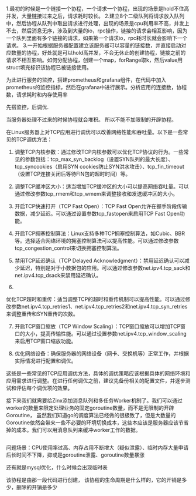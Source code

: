 1.最初的时候是一个链接一个协程，一个请求一个协程，出现的场景是hold不住高并发，大量链接过来之后，请求耗时较长。
2.建立8个二级队列将请求放入队列中，然后协程从队列中取出请求进行处理，出现的场景是cpu利用率不高，并发上不去，然后消息无序，涉及到大量的io，rpc操作，链接的请求会相互影响，因为一个队列里面有多个链接的请求，如果第一个请求io，rpc耗时长就会影响下一个请求。
3.一开始根据服务器配置建立该服务器可以容量的链接数，并直接启动对应数量的协程，好处就是可以hold高并发，不会无休止的创建协程，链接之前的请求不相互影响。如何分配协程，创建一个map，forRange取k，然后value用struct填充标识该协程已被链接使用。

为此进行服务的监控，搭建prometheus和grafana组件，在代码中加入prometheus的监控指标，然后在grafana中进行展示。分析应用的连接数，协程数，请求耗时和内存使用率

先搭监控，后调优.

当服务器处理不过来的时候协程就会堆积。 所以不能不加限制的开辟协程。

在Linux服务器上对TCP应用进行调优可以改善网络性能和吞吐量。以下是一些常见的TCP调优方法：

1. 调整TCP内核参数：通过修改TCP内核参数可以优化TCP协议的行为。一些常见的参数包括：tcp_max_syn_backlog（设置SYN队列的最大长度）、tcp_syncookies（启用SYN
   cookies防止SYN洪水攻击）、tcp_fin_timeout（设置TCP连接关闭后等待FIN包的超时时间）等。

2. 调整TCP缓冲区大小：适当增加TCP缓冲区的大小可以提高网络吞吐量。可以通过修改参数tcp_rmem和tcp_wmem来调整接收和发送缓冲区的大小。

3. 开启TCP快速打开（TCP Fast Open）：TCP Fast Open允许在握手阶段传输数据，减少延迟。可以通过设置参数tcp_fastopen来启用TCP
   Fast Open功能。

4. 开启TCP拥塞控制算法：Linux支持多种TCP拥塞控制算法，如Cubic、BBR等。选择适合网络环境的拥塞控制算法可以提高性能。可以通过修改参数tcp_congestion_control来切换拥塞控制算法。

5. 禁用TCP延迟确认（TCP Delayed
   Acknowledgment）：禁用延迟确认可以减少延迟，特别是对于小数据包的应用。可以通过修改参数net.ipv4.tcp_sack和net.ipv4.tcp_dsack来禁用延迟确认。

6.

优化TCP超时和重传：适当调整TCP的超时和重传机制可以提高性能。可以通过修改参数net.ipv4.tcp_retries1、net.ipv4.tcp_retries2和net.ipv4.tcp_syn_retries来调整重传和SYN重传的次数。

7. 开启TCP窗口缩放（TCP Window Scaling）：TCP窗口缩放可以增加TCP窗口的大小，提高传输性能。可以通过设置参数net.ipv4.tcp_window_scaling来启用TCP窗口缩放功能。

8. 优化网络设备：确保服务器的网络设备（网卡、交换机等）正常工作，并根据实际情况进行配置和调优。

这些是一些常见的TCP应用调优方法，具体的调优策略应该根据具体的网络环境和应用需求进行调整。在进行任何调优之前，建议先备份相关的配置文件，并逐步测试和评估每个调优项的效果。

接下来我们就需要给Zinx添加消息队列和多任务Worker机制了。我们可以通过worker的数量来限定处理业务的固定goroutine数量，而不是无限制的开辟Goroutine，
虽然我们知道go的调度算法已经做的很极致了，但是大数量的Goroutine依然会带来一些不必要的环境切换成本，这些本应该是服务器应该节省掉的成本。我们可以用消息队列来缓冲worker工作的数据。

```go

```

问题场景：CPU使用率过高、内存占用不断增大（疑似泄露）、临时内存大量申请后长时间不下降，抑或是goroutine泄露、goroutine数量暴涨

还有就是mysql优化，什么时候会出现临时表



该协程是由那一段代码进行创建， 该协程的生命周期是什么样的，它的开销是多少，删除的开销是多少